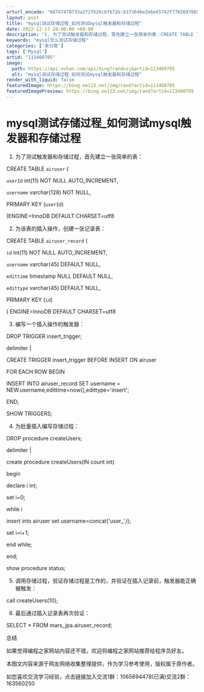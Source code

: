 ```yaml
---
arturl_encode: "68747470733a2f2f626c6f672e:6373646e2e6e65742f77656978696e5f33353733333538362f:61727469636c652f64657461696c732f313133343630373035"
layout: post
title: "mysql测试存储过程_如何测试mysql触发器和存储过程"
date: 2022-12-17 20:00:00 +08:00
description: "1. 为了测试触发器和存储过程，首先建立一张简单的表：CREATE TABLE `airuser` "
keywords: "mysql怎么测试存储过程"
categories: ['未分类']
tags: ['Mysql']
artid: "113460705"
image:
  path: https://api.vvhan.com/api/bing?rand=sj&artid=113460705
  alt: "mysql测试存储过程_如何测试mysql触发器和存储过程"
render_with_liquid: false
featuredImage: https://bing.ee123.net/img/rand?artid=113460705
featuredImagePreview: https://bing.ee123.net/img/rand?artid=113460705
---
```


# mysql测试存储过程_如何测试mysql触发器和存储过程

1. 为了测试触发器和存储过程，首先建立一张简单的表：

CREATE TABLE `airuser` (

`userId` int(11) NOT NULL AUTO_INCREMENT,

`username` varchar(128) NOT NULL,

PRIMARY KEY (`userId`)

)ENGINE=InnoDB DEFAULT CHARSET=utf8

2. 为该表的插入操作，创建一张记录表：

CREATE TABLE `airuser_record` (

`id` int(11) NOT NULL AUTO_INCREMENT,

`username` varchar(45) DEFAULT NULL,

`edittime` timestamp NULL DEFAULT NULL,

`edittype` varchar(45) DEFAULT NULL,

PRIMARY KEY (`id`)

) ENGINE=InnoDB DEFAULT CHARSET=utf8

3. 编写一个插入操作的触发器：

DROP TRIGGER insert_trigger;

delimiter |

CREATE TRIGGER insert_trigger BEFORE INSERT ON airuser

FOR EACH ROW BEGIN

INSERT INTO airuser_record SET username = NEW.username,edittime=now(),edittype='insert';

END;

SHOW TRIGGERS;

4. 为批量插入编写存储过程：

DROP procedure createUsers;

delimiter |

create procedure createUsers(IN count int)

begin

declare i int;

set i=0;

while i

insert into airuser set username=concat('user_',i);

set i=i+1;

end while;

end;

show procedure status;

5. 调用存储过程，验证存储过程是工作的，并验证在插入记录前，触发器能正确被触发：

call createUsers(10);

6. 最后通过插入记录表再次验证：

SELECT * FROM mars_jpa.airuser_record;

总结

如果觉得编程之家网站内容还不错，欢迎将编程之家网站推荐给程序员好友。

本图文内容来源于网友网络收集整理提供，作为学习参考使用，版权属于原作者。

如您喜欢交流学习经验，点击链接加入交流1群：1065694478(已满)交流2群：163560250